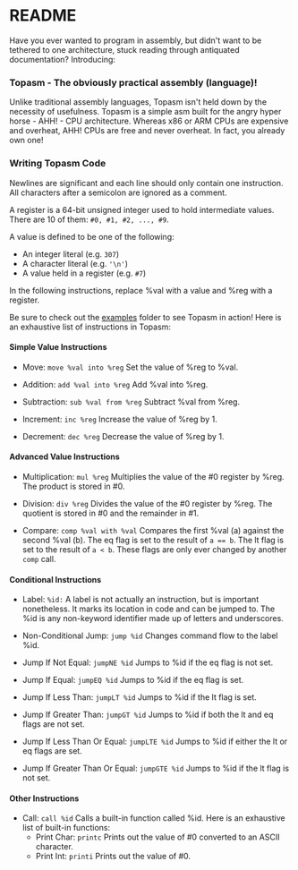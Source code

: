 # README
Have you ever wanted to program in assembly, but didn't want to be tethered to one architecture, stuck reading through antiquated documentation? Introducing:

### Topasm - The obviously practical assembly (language)!
Unlike traditional assembly languages, Topasm isn't held down by the necessity of usefulness.
Topasm is a simple asm built for the angry hyper horse - AHH! - CPU architecture.
Whereas x86 or ARM CPUs are expensive and overheat, AHH! CPUs are free and never overheat.
In fact, you already own one!

### Writing Topasm Code
Newlines are significant and each line should only contain one instruction.
All characters after a semicolon are ignored as a comment.

A register is a 64-bit unsigned integer used to hold intermediate values.
There are 10 of them: `#0, #1, #2, ..., #9`.

A value is defined to be one of the following:
* An integer literal (e.g. `307`)
* A character literal (e.g. `'\n'`)
* A value held in a register (e.g. `#7`)

In the following instructions, replace %val with a value and %reg with a register.

Be sure to check out the [examples](examples) folder to see Topasm in action!
Here is an exhaustive list of instructions in Topasm:

#### Simple Value Instructions
- Move: `move %val into %reg`
Set the value of %reg to %val.

- Addition: `add %val into %reg`
Add %val into %reg.

- Subtraction: `sub %val from %reg`
Subtract %val from %reg.

- Increment: `inc %reg`
Increase the value of %reg by 1.

- Decrement: `dec %reg`
Decrease the value of %reg by 1.

#### Advanced Value Instructions
- Multiplication: `mul %reg`
Multiplies the value of the #0 register by %reg.
The product is stored in #0.

- Division: `div %reg`
Divides the value of the #0 register by %reg.
The quotient is stored in #0 and the remainder in #1.

- Compare: `comp %val with %val`
Compares the first %val (a) against the second %val (b).
The eq flag is set to the result of `a == b`.
The lt flag is set to the result of `a < b`.
These flags are only ever changed by another `comp` call.

#### Conditional Instructions
- Label: `%id:`
A label is not actually an instruction, but is important nonetheless.
It marks its location in code and can be jumped to.
The %id is any non-keyword identifier made up of letters and underscores.

- Non-Conditional Jump: `jump %id`
Changes command flow to the label %id.

- Jump If Not Equal: `jumpNE %id`
Jumps to %id if the eq flag is not set.

- Jump If Equal: `jumpEQ %id`
Jumps to %id if the eq flag is set.

- Jump If Less Than: `jumpLT %id`
Jumps to %id if the lt flag is set.

- Jump If Greater Than: `jumpGT %id`
Jumps to %id if both the lt and eq flags are not set.

- Jump If Less Than Or Equal: `jumpLTE %id`
Jumps to %id if either the lt or eq flags are set.

- Jump If Greater Than Or Equal: `jumpGTE %id`
Jumps to %id if the lt flag is not set.

#### Other Instructions
- Call: `call %id`
Calls a built-in function called %id.
Here is an exhaustive list of built-in functions:
    - Print Char: `printc`
    Prints out the value of #0 converted to an ASCII character.
    - Print Int: `printi`
    Prints out the value of #0.

